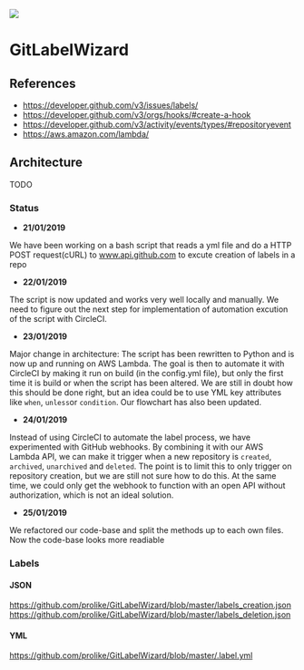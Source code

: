 ![](https://i.gyazo.com/0839e2c4186caee4f3ba67227bf2f5ea.png)

# GitLabelWizard

## References
* https://developer.github.com/v3/issues/labels/
* https://developer.github.com/v3/orgs/hooks/#create-a-hook
* https://developer.github.com/v3/activity/events/types/#repositoryevent
* https://aws.amazon.com/lambda/

## Architecture
TODO

### Status
- **21/01/2019**

We have been working on a bash script that reads a yml file and do a HTTP POST request(cURL) to www.api.github.com to excute creation of labels in a repo

- **22/01/2019**

The script is now updated and works very well locally and manually. We need to figure out the next step for implementation of automation excution of the script with CircleCI.  

- **23/01/2019**

Major change in architecture: The script has been rewritten to Python and is now up and running on AWS Lambda. The goal is then to automate it with CircleCI by making it run on build (in the config.yml file), but only the first time it is build or when the script has been altered. We are still in doubt how this should be done right, but an idea could be to use YML key attributes like ``when``, ``unless``or ``condition``. Our flowchart has also been updated.

- **24/01/2019**

Instead of using CircleCI to automate the label process, we have experimented with GitHub webhooks. By combining it with our AWS Lambda API, we can make it trigger when a new repository is ``created``, ``archived``, ``unarchived`` and ``deleted``. The point is to limit this to only trigger on repository creation, but we are still not sure how to do this. At the same time, we could only get the webhook to function with an open API without authorization, which is not an ideal solution.


- **25/01/2019**

We refactored our code-base and split the methods up to each own files. Now the code-base looks more readiable

### Labels

#### JSON
https://github.com/prolike/GitLabelWizard/blob/master/labels_creation.json
https://github.com/prolike/GitLabelWizard/blob/master/labels_deletion.json
#### YML
https://github.com/prolike/GitLabelWizard/blob/master/.label.yml
